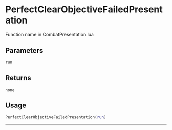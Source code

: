 # PerfectClearObjectiveFailedPresentation
Function name in CombatPresentation.lua
## Parameters
`run`
## Returns
`none`
## Usage
```lua
PerfectClearObjectiveFailedPresentation(run)
```
---
